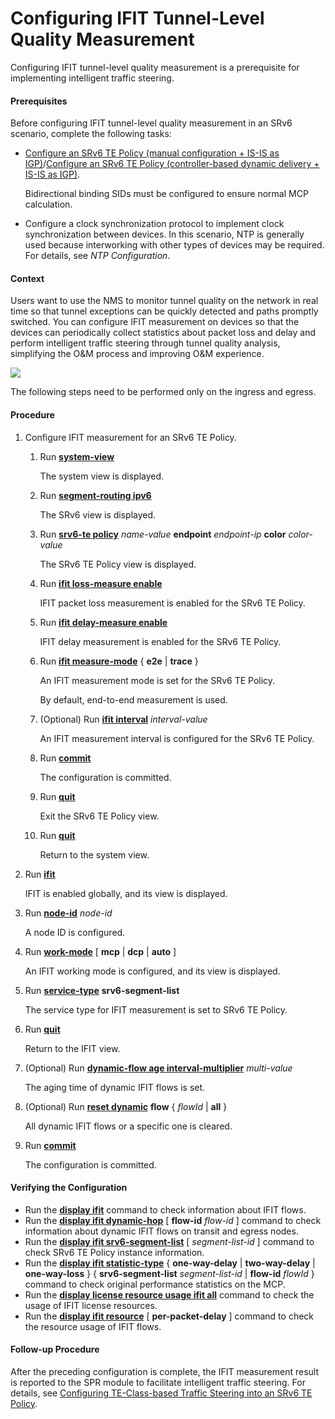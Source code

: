 Configuring IFIT Tunnel-Level Quality Measurement
=================================================

Configuring IFIT tunnel-level quality measurement is a prerequisite for implementing intelligent traffic steering.

#### Prerequisites

Before configuring IFIT tunnel-level quality measurement in an SRv6 scenario, complete the following tasks:

* [Configure an SRv6 TE Policy (manual configuration + IS-IS as IGP)](dc_vrp_srv6_cfg_all_0110.html)/[Configure an SRv6 TE Policy (controller-based dynamic delivery + IS-IS as IGP)](dc_vrp_srv6_cfg_all_0116.html).
  
  Bidirectional binding SIDs must be configured to ensure normal MCP calculation.
* Configure a clock synchronization protocol to implement clock synchronization between devices. In this scenario, NTP is generally used because interworking with other types of devices may be required. For details, see *NTP Configuration*.


#### Context

Users want to use the NMS to monitor tunnel quality on the network in real time so that tunnel exceptions can be quickly detected and paths promptly switched. You can configure IFIT measurement on devices so that the devices can periodically collect statistics about packet loss and delay and perform intelligent traffic steering through tunnel quality analysis, simplifying the O&M process and improving O&M experience.

![](../../../../public_sys-resources/note_3.0-en-us.png) 

The following steps need to be performed only on the ingress and egress.



#### Procedure

1. Configure IFIT measurement for an SRv6 TE Policy.
   
   
   1. Run [**system-view**](cmdqueryname=system-view)
      
      The system view is displayed.
   2. Run [**segment-routing ipv6**](cmdqueryname=segment-routing+ipv6)
      
      The SRv6 view is displayed.
   3. Run [**srv6-te policy**](cmdqueryname=srv6-te+policy) *name-value* **endpoint** *endpoint-ip* **color** *color-value*
      
      The SRv6 TE Policy view is displayed.
   4. Run [**ifit loss-measure enable**](cmdqueryname=ifit+loss-measure+enable)
      
      IFIT packet loss measurement is enabled for the SRv6 TE Policy.
   5. Run [**ifit delay-measure enable**](cmdqueryname=ifit+delay-measure+enable)
      
      IFIT delay measurement is enabled for the SRv6 TE Policy.
   6. Run [**ifit measure-mode**](cmdqueryname=ifit+measure-mode) { **e2e** | **trace** }
      
      An IFIT measurement mode is set for the SRv6 TE Policy.
      
      By default, end-to-end measurement is used.
   7. (Optional) Run [**ifit interval**](cmdqueryname=ifit+interval) *interval-value*
      
      An IFIT measurement interval is configured for the SRv6 TE Policy.
   8. Run [**commit**](cmdqueryname=commit)
      
      The configuration is committed.
   9. Run [**quit**](cmdqueryname=quit)
      
      Exit the SRv6 TE Policy view.
   10. Run [**quit**](cmdqueryname=quit)
       
       Return to the system view.
2. Run [**ifit**](cmdqueryname=ifit)
   
   
   
   IFIT is enabled globally, and its view is displayed.
3. Run [**node-id**](cmdqueryname=node-id) *node-id*
   
   
   
   A node ID is configured.
4. Run [**work-mode**](cmdqueryname=work-mode) [ **mcp** | **dcp** | **auto** ]
   
   
   
   An IFIT working mode is configured, and its view is displayed.
5. Run [**service-type**](cmdqueryname=service-type) **srv6-segment-list**
   
   
   
   The service type for IFIT measurement is set to SRv6 TE Policy.
6. Run [**quit**](cmdqueryname=quit)
   
   
   
   Return to the IFIT view.
7. (Optional) Run [**dynamic-flow age interval-multiplier**](cmdqueryname=dynamic-flow+age+interval-multiplier) *multi-value*
   
   
   
   The aging time of dynamic IFIT flows is set.
8. (Optional) Run [**reset dynamic**](cmdqueryname=reset+dynamic) **flow** { *flowId* | **all** }
   
   
   
   All dynamic IFIT flows or a specific one is cleared.
9. Run [**commit**](cmdqueryname=commit)
   
   
   
   The configuration is committed.

#### Verifying the Configuration

* Run the [**display ifit**](cmdqueryname=display+ifit) command to check information about IFIT flows.
* Run the [**display ifit dynamic-hop**](cmdqueryname=display+ifit+dynamic-hop) [ **flow-id** *flow-id* ] command to check information about dynamic IFIT flows on transit and egress nodes.
* Run the [**display ifit srv6-segment-list**](cmdqueryname=display+ifit+srv6-segment-list) [ *segment-list-id* ] command to check SRv6 TE Policy instance information.
* Run the [**display ifit statistic-type**](cmdqueryname=display+ifit+statistic-type) { **one-way-delay** | **two-way-delay** | **one-way-loss** } { **srv6-segment-list** *segment-list-id* | **flow-id** *flowId* } command to check original performance statistics on the MCP.
* Run the [**display license resource usage ifit all**](cmdqueryname=display+license+resource+usage+ifit+all) command to check the usage of IFIT license resources.
* Run the [**display ifit resource**](cmdqueryname=display+ifit+resource) [ **per-packet-delay** ] command to check the resource usage of IFIT flows.

#### Follow-up Procedure

After the preceding configuration is complete, the IFIT measurement result is reported to the SPR module to facilitate intelligent traffic steering. For details, see [Configuring TE-Class-based Traffic Steering into an SRv6 TE Policy](dc_vrp_srv6_cfg_all_0294.html).